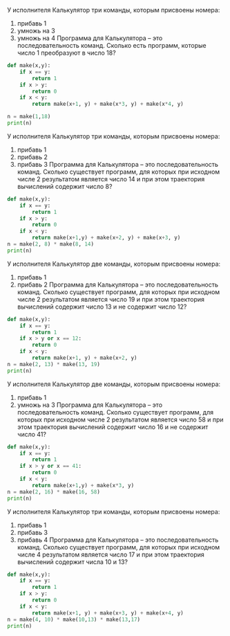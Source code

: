 У исполнителя Калькулятор три команды, которым присвоены номера:
1. прибавь 1
2. умножь на 3
3. умножь на 4
Программа для Калькулятора – это последовательность команд.
Сколько есть программ, которые число 1 преобразуют в число 18?

```python
def make(x,y):
    if x == y:
        return 1
    if x > y:
        return 0
    if x < y:
        return make(x+1, y) + make(x*3, y) + make(x*4, y)

n = make(1,18)
print(n)
```
У исполнителя Калькулятор три команды, которым присвоены номера:
1. прибавь 1
2. прибавь 2
3. прибавь 3
Программа для Калькулятора – это последовательность команд.
Сколько существует программ, для которых при исходном числе 2 результатом является число 14 и при этом траектория вычислений содержит число 8?

```python
def make(x,y):
    if x == y:
        return 1
    if x > y:
        return 0
    if x < y:
        return make(x+1,y) + make(x+2, y) + make(x+3, y)
n = make(2, 8) * make(8, 14)
print(n)
```

У исполнителя Калькулятор две команды, которым присвоены номера:
1. прибавь 1
2. прибавь 2
Программа для Калькулятора – это последовательность команд.
Сколько существует программ, для которых при исходном числе 2 результатом является число 19 и при этом траектория вычислений содержит число 13 и не содержит число 12?

```python
def make(x,y):
    if x == y:
        return 1
    if x > y or x == 12:
        return 0
    if x < y:
        return make(x+1, y) + make(x+2, y)
n = make(2, 13) * make(13, 19)
print(n)
```

У исполнителя Калькулятор две команды, которым присвоены номера:
1. прибавь 1
2. умножь на 3
Программа для Калькулятора – это последовательность команд.
Сколько существует программ, для которых при исходном числе 2 результатом является число 58 и при этом траектория вычислений содержит число 16 и не содержит число 41?

```python
def make(x,y):
    if x == y:
        return 1
    if x > y or x == 41:
        return 0
    if x < y:
        return make(x+1,y) + make(x*3, y)
n = make(2, 16) * make(16, 58)
print(n)
```

У исполнителя Калькулятор три команды, которым присвоены номера:
1. прибавь 1
2. прибавь 3
3. прибавь 4
Программа для Калькулятора – это последовательность команд.
Сколько существует программ, для которых при исходном числе 4 результатом является число 17 и при этом траектория вычислений содержит числа 10 и 13?

```python
def make(x,y):
    if x == y:
        return 1
    if x > y:
        return 0
    if x < y:
        return make(x+1, y) + make(x+3, y) + make(x+4, y)
n = make(4, 10) * make(10,13) * make(13,17)
print(n)
```
